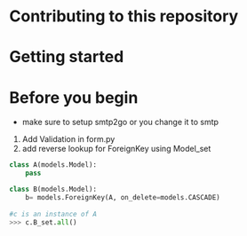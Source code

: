 # Contributing to this repository

# Getting started
# Before you begin
  * make sure to setup smtp2go or you change it to smtp
1. Add Validation in  form.py 
2. add reverse lookup for ForeignKey using Model_set
```python
class A(models.Model):
    pass

class B(models.Model):
    b= models.ForeignKey(A, on_delete=models.CASCADE)
  
#c is an instance of A
>>> c.B_set.all()
```
